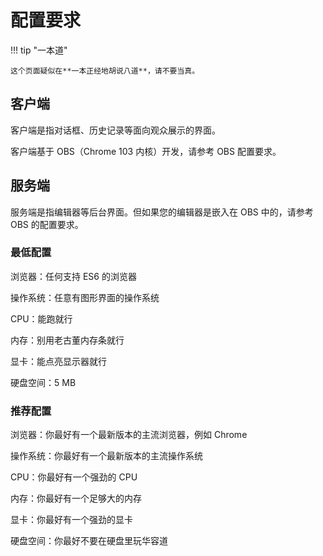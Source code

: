 # 配置要求

!!! tip "一本道"

    这个页面疑似在**一本正经地胡说八道**，请不要当真。

## 客户端

客户端是指对话框、历史记录等面向观众展示的界面。

客户端基于 OBS（Chrome 103 内核）开发，请参考 OBS 配置要求。

## 服务端

服务端是指编辑器等后台界面。但如果您的编辑器是嵌入在 OBS 中的，请参考 OBS 的配置要求。

### 最低配置

浏览器：任何支持 ES6 的浏览器

操作系统：任意有图形界面的操作系统

CPU：能跑就行

内存：别用老古董内存条就行

显卡：能点亮显示器就行

硬盘空间：5 MB

### 推荐配置

浏览器：你最好有一个最新版本的主流浏览器，例如 Chrome

操作系统：你最好有一个最新版本的主流操作系统

CPU：你最好有一个强劲的 CPU

内存：你最好有一个足够大的内存

显卡：你最好有一个强劲的显卡

硬盘空间：你最好不要在硬盘里玩华容道